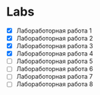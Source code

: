 # Labs
- [x] Лабоработорная работа 1
- [x] Лабоработорная работа 2
- [x] Лабоработорная работа 3
- [x] Лабоработорная работа 4
- [ ] Лабоработорная работа 5
- [ ] Лабоработорная работа 6
- [ ] Лабоработорная работа 7
- [ ] Лабоработорная работа 8
